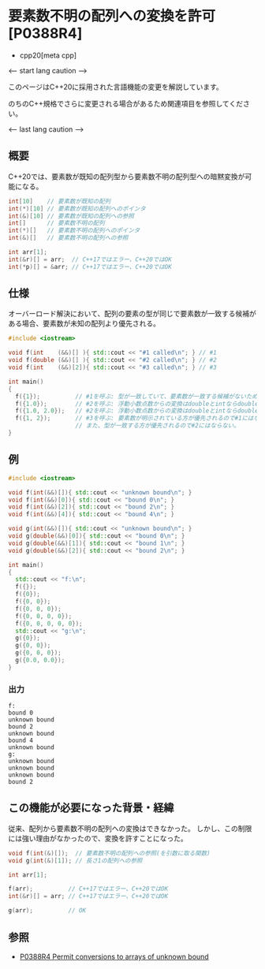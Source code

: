 # 要素数不明の配列への変換を許可 [P0388R4]

* cpp20[meta cpp]

<-- start lang caution -->

このページはC++20に採用された言語機能の変更を解説しています。

のちのC++規格でさらに変更される場合があるため関連項目を参照してください。

<-- last lang caution -->

## 概要

C++20では、要素数が既知の配列型から要素数不明の配列型への暗黙変換が可能になる。

```cpp
int[10]    // 要素数が既知の配列
int(*)[10] // 要素数が既知の配列へのポインタ
int(&)[10] // 要素数が既知の配列への参照
int[]      // 要素数不明の配列
int(*)[]   // 要素数不明の配列へのポインタ
int(&)[]   // 要素数不明の配列への参照
```

```cpp
int arr[1];
int(&r)[] = arr;  // C++17ではエラー、C++20ではOK
int(*p)[] = &arr; // C++17ではエラー、C++20ではOK
```

## 仕様

オーバーロード解決において、配列の要素の型が同じで要素数が一致する候補がある場合、要素数が未知の配列より優先される。

```cpp example
#include <iostream>

void f(int    (&&)[] ){ std::cout << "#1 called\n"; } // #1
void f(double (&&)[] ){ std::cout << "#2 called\n"; } // #2
void f(int    (&&)[2]){ std::cout << "#3 called\n"; } // #3

int main()
{
  f({1});          // #1を呼ぶ: 型が一致していて、要素数が一致する候補がないため#1になる。
  f({1.0});        // #2を呼ぶ: 浮動小数点数からの変換はdoubleとintならdoubleが選ばれる。
  f({1.0, 2.0});   // #2を呼ぶ: 浮動小数点数からの変換はdoubleとintならdoubleが選ばれる。
  f({1, 2});       // #3を呼ぶ: 要素数が明示されている方が優先されるので#1にはならない。
                   // また、型が一致する方が優先されるので#2にはならない。
}
```

## 例
```cpp example
#include <iostream>

void f(int(&&)[]){ std::cout << "unknown bound\n"; }
void f(int(&&)[0]){ std::cout << "bound 0\n"; }
void f(int(&&)[2]){ std::cout << "bound 2\n"; }
void f(int(&&)[4]){ std::cout << "bound 4\n"; }

void g(int(&&)[]){ std::cout << "unknown bound\n"; }
void g(double(&&)[0]){ std::cout << "bound 0\n"; }
void g(double(&&)[1]){ std::cout << "bound 1\n"; }
void g(double(&&)[2]){ std::cout << "bound 2\n"; }

int main()
{
  std::cout << "f:\n";
  f({});
  f({0});
  f({0, 0});
  f({0, 0, 0});
  f({0, 0, 0, 0});
  f({0, 0, 0, 0, 0});
  std::cout << "g:\n";
  g({0});
  g({0, 0});
  g({0, 0, 0});
  g({0.0, 0.0});
}
```

### 出力
```
f:
bound 0
unknown bound
bound 2
unknown bound
bound 4
unknown bound
g:
unknown bound
unknown bound
unknown bound
bound 2
```

## この機能が必要になった背景・経緯

従来、配列から要素数不明の配列への変換はできなかった。
しかし、この制限には強い理由がなかったので、変換を許すことになった。

```cpp
void f(int(&)[]);  // 要素数不明の配列への参照(を引数に取る関数)
void g(int(&)[1]); // 長さ1の配列への参照

int arr[1];

f(arr);          // C++17ではエラー、C++20ではOK
int(&r)[] = arr; // C++17ではエラー、C++20ではOK

g(arr);          // OK
```

## 参照

* [P0388R4 Permit conversions to arrays of unknown bound](http://www.open-std.org/jtc1/sc22/wg21/docs/papers/2019/p0388r4.html)